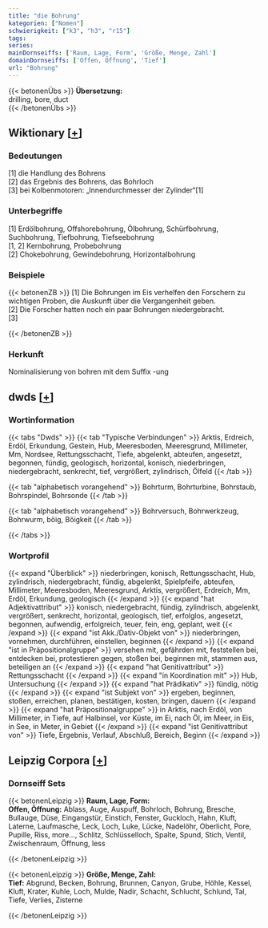 ```yaml
---
title: "die Bohrung"
kategorien: ["Nomen"]
schwierigkeit: ["k3", "h3", "r15"]
tags:
series:
mainDornseiffs: ['Raum, Lage, Form', 'Größe, Menge, Zahl']
domainDornseiffs: ['Offen, Öffnung', 'Tief']
url: "Bohrung"
---
```


{{< betonenÜbs >}}
**Übersetzung:**  
drilling, bore, duct  
{{< /betonenÜbs >}}

## Wiktionary [[+](https://de.wiktionary.org/wiki/Bohrung)]

### Bedeutungen
[1] die Handlung des Bohrens  
[2] das Ergebnis des Bohrens, das Bohrloch  
[3] bei Kolbenmotoren: „Innendurchmesser der Zylinder“[1]  

### Unterbegriffe
[1] Erdölbohrung, Offshorebohrung, Ölbohrung, Schürfbohrung, Suchbohrung, Tiefbohrung, Tiefseebohrung  
[1, 2] Kernbohrung, Probebohrung  
[2] Chokebohrung, Gewindebohrung, Horizontalbohrung  

### Beispiele
{{< betonenZB >}}
[1] Die Bohrungen im Eis verhelfen den Forschern zu wichtigen Proben, die Auskunft über die Vergangenheit geben.  
[2] Die Forscher hatten noch ein paar Bohrungen niedergebracht.  
[3]  

{{< /betonenZB >}}
### Herkunft
Nominalisierung von bohren mit dem Suffix -ung  



## dwds [[+](https://www.dwds.de/wb/Bohrung)]

### Wortinformation
{{< tabs "Dwds" >}}
{{< tab "Typische Verbindungen" >}}
Arktis, Erdreich, Erdöl, Erkundung, Gestein, Hub, Meeresboden, Meeresgrund, Millimeter, Mm, Nordsee, Rettungsschacht, Tiefe, abgelenkt, abteufen, angesetzt, begonnen, fündig, geologisch, horizontal, konisch, niederbringen, niedergebracht, senkrecht, tief, vergrößert, zylindrisch, Ölfeld
{{< /tab >}}

{{< tab "alphabetisch vorangehend" >}}
Bohrturm, Bohrturbine, Bohrstaub, Bohrspindel, Bohrsonde
{{< /tab >}}

{{< tab "alphabetisch vorangehend" >}}
Bohrversuch, Bohrwerkzeug, Bohrwurm, böig, Böigkeit
{{< /tab >}}

{{< /tabs >}}

### Wortprofil
{{< expand "Überblick" >}} niederbringen, konisch, Rettungsschacht, Hub, zylindrisch, niedergebracht, fündig, abgelenkt, Spielpfeife, abteufen, Millimeter, Meeresboden, Meeresgrund, Arktis, vergrößert, Erdreich, Mm, Erdöl, Erkundung, geologisch {{< /expand >}}
{{< expand "hat Adjektivattribut" >}} konisch, niedergebracht, fündig, zylindrisch, abgelenkt, vergrößert, senkrecht, horizontal, geologisch, tief, erfolglos, angesetzt, begonnen, aufwendig, erfolgreich, teuer, fein, eng, geplant, weit {{< /expand >}}
{{< expand "ist Akk./Dativ-Objekt von" >}} niederbringen, vornehmen, durchführen, einstellen, beginnen {{< /expand >}}
{{< expand "ist in Präpositionalgruppe" >}} versehen mit, gefährden mit, feststellen bei, entdecken bei, protestieren gegen, stoßen bei, beginnen mit, stammen aus, beteiligen an {{< /expand >}}
{{< expand "hat Genitivattribut" >}} Rettungsschacht {{< /expand >}}
{{< expand "in Koordination mit" >}} Hub, Untersuchung {{< /expand >}}
{{< expand "hat Prädikativ" >}} fündig, nötig {{< /expand >}}
{{< expand "ist Subjekt von" >}} ergeben, beginnen, stoßen, erreichen, planen, bestätigen, kosten, bringen, dauern {{< /expand >}}
{{< expand "hat Präpositionalgruppe" >}} in Arktis, nach Erdöl, von Millimeter, in Tiefe, auf Halbinsel, vor Küste, im Ei, nach Öl, im Meer, in Eis, in See, in Meter, in Gebiet {{< /expand >}}
{{< expand "ist Genitivattribut von" >}} Tiefe, Ergebnis, Verlauf, Abschluß, Bereich, Beginn {{< /expand >}}

## Leipzig Corpora [[+](https://corpora.uni-leipzig.de/en/res?word=Bohrung&corpusId=deu_newscrawl-public_2018)]

### Dornseiff Sets
{{< betonenLeipzig >}}
**Raum, Lage, Form:**  
**Offen, Öffnung:** Ablass, Auge, Auspuff, Bohrloch, Bohrung, Bresche, Bullauge, Düse, Eingangstür, Einstich, Fenster, Guckloch, Hahn, Kluft, Laterne, Laufmasche, Leck, Loch, Luke, Lücke, Nadelöhr, Oberlicht, Pore, Pupille, Riss, more..., Schlitz, Schlüsselloch, Spalte, Spund, Stich, Ventil, Zwischenraum, Öffnung, less  

{{< /betonenLeipzig >}}


{{< betonenLeipzig >}}
**Größe, Menge, Zahl:**  
**Tief:** Abgrund, Becken, Bohrung, Brunnen, Canyon, Grube, Höhle, Kessel, Kluft, Krater, Kuhle, Loch, Mulde, Nadir, Schacht, Schlucht, Schlund, Tal, Tiefe, Verlies, Zisterne  

{{< /betonenLeipzig >}}
